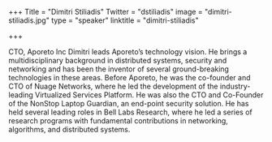 +++
Title = "Dimitri Stiliadis"
Twitter = "dstiliadis"
image = "dimitri-stiliadis.jpg"
type = "speaker"
linktitle = "dimitri-stiliadis"

+++

CTO, Aporeto Inc
Dimitri leads Aporeto’s technology vision. He brings a multidisciplinary background in distributed systems, security and networking and has been the inventor of several ground-breaking technologies in these areas. Before Aporeto, he was the co-founder and CTO of Nuage Networks, where he led the development of the industry-leading Virtualized Services Platform. He was also the CTO and Co-Founder of the NonStop Laptop Guardian, an end-point security solution. He has held several leading roles in Bell Labs Research, where he led a series of research programs with fundamental contributions in networking, algorithms, and distributed systems. 